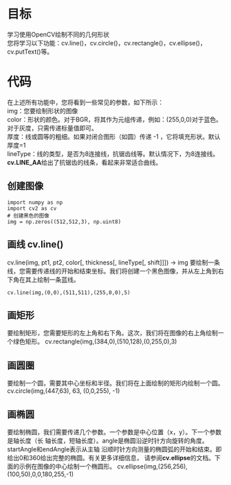 # 目标
学习使用OpenCV绘制不同的几何形状  
您将学习以下功能：cv.line()，cv.circle()，cv.rectangle()，cv.ellipse()，cv.putText()等。  
# 代码
在上述所有功能中，您将看到一些常见的参数，如下所示：  
img：您要绘制形状的图像  
color：形状的颜色。对于BGR，将其作为元组传递，例如：(255,0,0)对于蓝色。对于灰度，只需传递标量值即可。  
厚度：线或圆等的粗细。如果对闭合图形（如圆）传递 -1 ，它将填充形状。默认厚度=1  
lineType：线的类型，是否为8连接线，抗锯齿线等。默认情况下，为8连接线。
**cv.LINE_AA**给出了抗锯齿的线条，看起来非常适合曲线。
## 创建图像
```
import numpy as np
import cv2 as cv
# 创建黑色的图像
img = np.zeros((512,512,3), np.uint8)
```

## 画线 cv.line()
cv.line(img, pt1, pt2, color[, thickness[, lineType[, shift]]]) -> img
要绘制一条线，您需要传递线的开始和结束坐标。我们将创建一个黑色图像，并从左上角到右下角在其上绘制一条蓝线。
```
cv.line(img,(0,0),(511,511),(255,0,0),5)
```
## 画矩形
要绘制矩形，您需要矩形的左上角和右下角。这次，我们将在图像的右上角绘制一个绿色矩形。
cv.rectangle(img,(384,0),(510,128),(0,255,0),3)
## 画圆圈
要绘制一个圆，需要其中心坐标和半径。我们将在上面绘制的矩形内绘制一个圆。
cv.circle(img,(447,63), 63, (0,0,255), -1)
## 画椭圆
要绘制椭圆，我们需要传递几个参数。一个参数是中心位置（x，y）。下一个参数是轴长度（长
轴长度，短轴长度）。angle是椭圆沿逆时针方向旋转的角度。startAngle和endAngle表示从主轴
沿顺时针方向测量的椭圆弧的开始和结束。即给出0和360给出完整的椭圆。有关更多详细信息，
请参阅**cv.ellipse**的文档。下面的示例在图像的中心绘制一个椭圆形。
cv.ellipse(img,(256,256),(100,50),0,0,180,255,-1)
